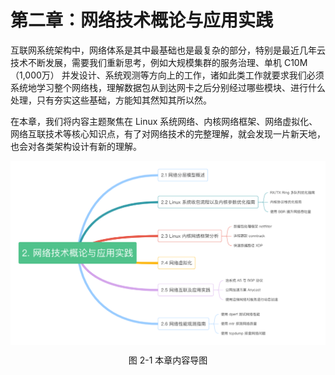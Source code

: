 # 第二章：网络技术概论与应用实践

互联网系统架构中，网络体系是其中最基础也是最复杂的部分，特别是最近几年云技术不断发展，需要我们重新思考，例如大规模集群的服务治理、单机 C10M（1,000万） 并发设计、系统观测等方向上的工作，诸如此类工作就要求我们必须系统地学习整个网络栈，理解数据包从到达网卡之后分别经过哪些模块、进行什么处理，只有夯实这些基础，方能知其然知其所以然。

在本章，我们将内容主题聚焦在 Linux 系统网络、内核网络框架、网络虚拟化、网络互联技术等核心知识点，有了对网络技术的完整理解，就会发现一片新天地，也会对各类架构设计有新的理解。

<div  align="center">
	<img src="../assets/network-summary.png" width = "680"  align=center />
	<p>图 2-1 本章内容导图 </p>
</div>
